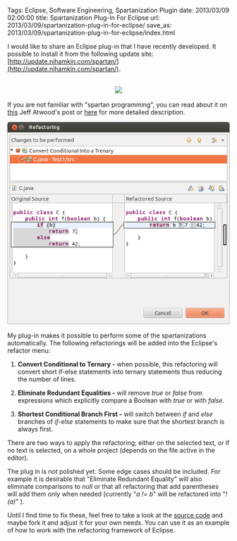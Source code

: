 Tags: Eclipse, Software Engineering, Spartanization Plugin
date: 2013/03/09 02:00:00
title: Spartanization Plug-In For Eclipse
url: 2013/03/09/spartanization-plug-in-for-eclipse/
save_as: 2013/03/09/spartanization-plug-in-for-eclipse/index.html

I would like to share an Eclipse plug-in that I have recently developed. It possible to install it from the following  update site: [http://update.nihamkin.com/spartan/](http://update.nihamkin.com/spartan/). 

<p align="center">
<script type="text/javascript">
       url_site = 'http://marketplace.eclipse.org/node/722342';
</script>
<script src="http://marketplace.eclipse.org/sites/all/modules/custom/eclipse_drigg_external/js/button.js" type="text/javascript"></script>
<br>
<a href="http://marketplace.eclipse.org/marketplace-client-intro?mpc_install=722342" title="Drag and drop into a running Eclipse Indigo workspace to install Spartan Refactoring">
  <img src="http://marketplace.eclipse.org/sites/all/modules/custom/marketplace/images/installbutton.png"/>
</a>
</p>

If you are not familiar with "spartan programming", you can read about it on [this](http://www.codinghorror.com/blog/2008/07/spartan-programming.html) Jeff Atwood's post or [here](http://ssdl-wiki.cs.technion.ac.il/wiki/index.php/Spartan_programming) for more detailed description.



![Refactoring Example](/files/spartanization_refactoring.png)

My plug-in makes it possible to perform some of the spartanizations automatically. The following refactorings will be added into the Eclipse's refactor menu:

1. **Convert Conditional to Ternary -** when possible, this refactoring will convert short if-else statements into ternary statements thus reducing the number of lines.

2. **Eliminate Redundant Equalities -** will remove *true* or *false* from expressions which explicitly compare a Boolean with *true* or with *false*.

3. **Shortest Conditional Branch First -** will switch between *if* and *else* branches of *if-else* statements to make sure that the shortest branch is always first.

There are two ways to apply the refactoring; either on the selected text, or if no text is selected, on a whole project (depends on the file active in the editor).

The plug in is not polished yet. Some edge cases should be included. For example it is desirable that "Eliminate Redundant Equality" will also eliminate comparisons to *null* or that all refactoring that add parentheses will add them only when needed (currently "*a != b*" will be refactored into "*!(a)*" ).

Until I find time to fix these, feel free to take a look at the [source code](https://bitbucket.org/alkhimey/spartanrefactoring) and maybe fork it and adjust it for your own needs. You can use it as an example of how to work with the refactoring framework of Eclipse.

